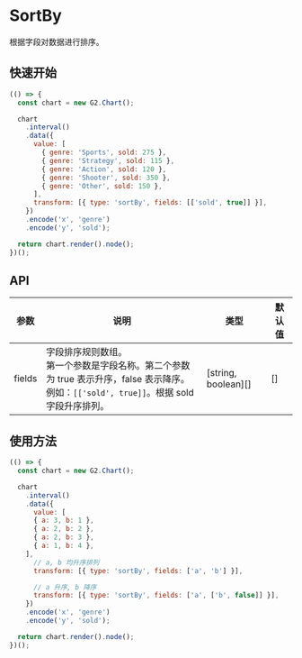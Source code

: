 # SortBy

根据字段对数据进行排序。

## 快速开始

```js
(() => {
  const chart = new G2.Chart();

  chart
    .interval()
    .data({
      value: [
        { genre: 'Sports', sold: 275 },
        { genre: 'Strategy', sold: 115 },
        { genre: 'Action', sold: 120 },
        { genre: 'Shooter', sold: 350 },
        { genre: 'Other', sold: 150 },
      ],
      transform: [{ type: 'sortBy', fields: [['sold', true]] }],
    })
    .encode('x', 'genre')
    .encode('y', 'sold');

  return chart.render().node();
})();
```


## API

| 参数 | 说明 | 类型 | 默认值 |
|---|---|---|---|
| fields | 字段排序规则数组。<br/>第一个参数是字段名称。第二个参数为 true 表示升序，false 表示降序。<br/>例如：`[['sold', true]]`。根据 sold 字段升序排列。 | [string, boolean][] | [] |


## 使用方法

```js
(() => {
  const chart = new G2.Chart();

  chart
    .interval()
    .data({
      value: [
      { a: 3, b: 1 },
      { a: 2, b: 2 },
      { a: 2, b: 3 },
      { a: 1, b: 4 },
    ],
      // a, b 均升序排列
      transform: [{ type: 'sortBy', fields: ['a', 'b'] }],

      // a 升序, b 降序
      transform: [{ type: 'sortBy', fields: ['a', ['b', false]] }],
    })
    .encode('x', 'genre')
    .encode('y', 'sold');

  return chart.render().node();
})();
```
